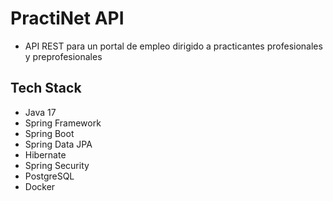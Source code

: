 # PractiNet API

- API REST para un portal de empleo dirigido a practicantes profesionales y preprofesionales

## Tech Stack

- Java 17
- Spring Framework
- Spring Boot
- Spring Data JPA
- Hibernate
- Spring Security
- PostgreSQL
- Docker

